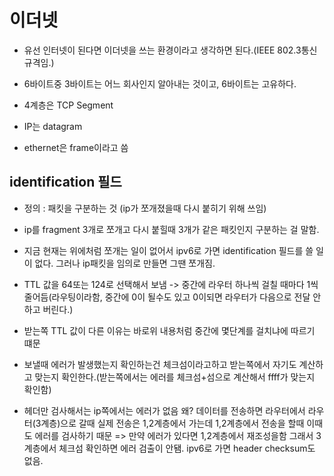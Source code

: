 # 이더넷
- 유선 인터넷이 된다면 이더넷을 쓰는 환경이라고 생각하면 된다.(IEEE 802.3통신 규격임.)
- 6바이트중 3바이트는 어느 회사인지 알아내는 것이고, 6바이트는 고유하다.

- 4계층은 TCP Segment 
- IP는 datagram
- ethernet은 frame이라고 씀

## identification 필드
- 정의 : 패킷을 구분하는 것 (ip가 쪼개졌을때 다시 붙히기 위해 쓰임)
- ip를 fragment 3개로 쪼개고 다시 붙힐때 3개가 같은 패킷인지 구분하는 걸 말함.
- 지금 현재는 위에처럼 쪼개는 일이 없어서 ipv6로 가면 identification 필드를 쓸 일이 없다. 그러나 ip패킷을 임의로 만들면 그땐 쪼개짐.

- TTL 값을 64또는 124로 선택해서 보냄 -> 중간에 라우터 하나씩 걸칠 때마다 1씩 줄어듬(라우팅이라함, 중간에 0이 될수도 있고 0이되면 라우터가 다음으로 전달 안하고 버린다.) 

- 받는쪽 TTL 값이 다른 이유는 바로위 내용처럼 중간에 몇단계를 걸치냐에 따르기 떄문
- 보낼때 에러가 발생했는지 확인하는건 체크섬이라고하고 받는쪽에서 자기도 계산하고 맞는지 확인한다.(받는쪽에서는 에러를 체크섬+섬으로 계산해서 ffff가 맞는지 확인함)
- 헤더만 검사해서는 ip쪽에서는 에러가 없음 왜? 데이터를 전송하면 라우터에서 라우터(3계층)으로 갈때 실제 전송은 1,2계층에서 가는데 1,2계층에서 전송을 할때 이때도 에러를 검사하기 때문 => 만약 에러가 있다면 1,2계층에서 재조성을함 그래서 3계층에서 체크섬 확인하면 에러 검출이 안됌. ipv6로 가면 header checksum도 없음.


